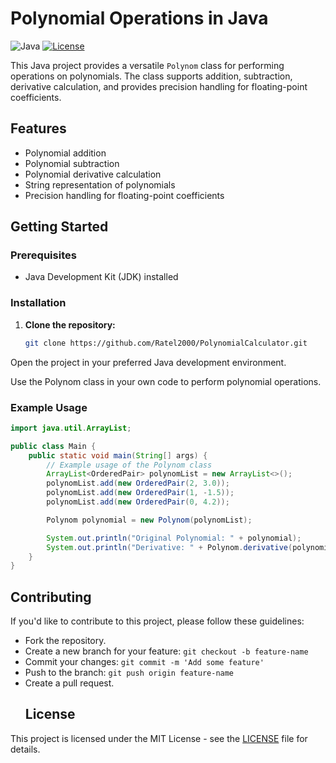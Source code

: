 # Polynomial Operations in Java

![Java](https://img.shields.io/badge/language-Java-orange.svg)
[![License](https://img.shields.io/badge/license-MIT-blue.svg)](LICENSE)

This Java project provides a versatile `Polynom` class for performing operations on polynomials. The class supports addition, subtraction, derivative calculation, and provides precision handling for floating-point coefficients.

## Features

- Polynomial addition
- Polynomial subtraction
- Polynomial derivative calculation
- String representation of polynomials
- Precision handling for floating-point coefficients

## Getting Started

### Prerequisites

- Java Development Kit (JDK) installed

### Installation

1. **Clone the repository:**

   ```bash
   git clone https://github.com/Ratel2000/PolynomialCalculator.git
   
Open the project in your preferred Java development environment.

Use the Polynom class in your own code to perform polynomial operations.
### Example Usage
```java
import java.util.ArrayList;

public class Main {
    public static void main(String[] args) {
        // Example usage of the Polynom class
        ArrayList<OrderedPair> polynomList = new ArrayList<>();
        polynomList.add(new OrderedPair(2, 3.0));
        polynomList.add(new OrderedPair(1, -1.5));
        polynomList.add(new OrderedPair(0, 4.2));

        Polynom polynomial = new Polynom(polynomList);

        System.out.println("Original Polynomial: " + polynomial);
        System.out.println("Derivative: " + Polynom.derivative(polynomial));
    }
}
```
## **Contributing**

If you'd like to contribute to this project, please follow these guidelines:

- Fork the repository.
- Create a new branch for your feature: `git checkout -b feature-name`
- Commit your changes: `git commit -m 'Add some feature'`
- Push to the branch: `git push origin feature-name`
- Create a pull request.
  ## License

This project is licensed under the MIT License - see the [LICENSE](LICENSE) file for details.

